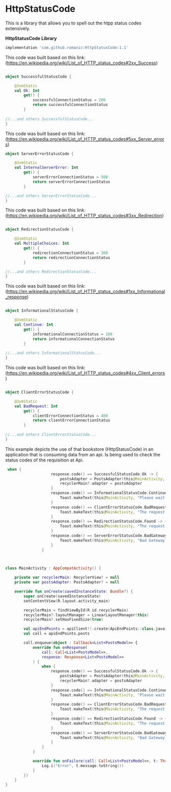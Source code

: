 # HttpStatusCode
This is a library that allows you to spell out the htpp status codes extensively.

**HttpStatusCode Library**

```Groovy
implementation 'com.github.romavic:HttpStatusCode:1.1'
```

This code was built based on this link:(https://en.wikipedia.org/wiki/List_of_HTTP_status_codes#2xx_Success)

```Kotlin

object SuccessfulStatusCode {

    @JvmStatic
    val Ok: Int
        get() {
            successfulConnectionStatus = 200
            return successfulConnectionStatus
        }
        
//...and others SuccessfulStatusCode...
}
```
This code was built based on this link:(https://en.wikipedia.org/wiki/List_of_HTTP_status_codes#5xx_Server_errors)

```Kotlin
object ServerErrorStatusCode {

    @JvmStatic
    val InternalServerError: Int
        get() {
            serverErrorConnectionStatus = 500
            return serverErrorConnectionStatus
        }

//...and others ServerErrorStatusCode...
}
```
This code was built based on this link:(https://en.wikipedia.org/wiki/List_of_HTTP_status_codes#3xx_Redirection)

```Kotlin

object RedirectionStatusCode {

    @JvmStatic
    val MultipleChoices: Int
        get() {
            redirectionConnectionStatus = 300
            return redirectionConnectionStatus
        }

//...and others RedirectionStatusCode...
}
```
This code was built based on this link:(https://en.wikipedia.org/wiki/List_of_HTTP_status_codes#1xx_Informational_response)

```Kotlin

object InformationalStatusCode {

    @JvmStatic
    val Continue: Int
        get() {
            informationalConnectionStatus = 100
            return informationalConnectionStatus
        }
        
//...and others InformationalStatusCode...
}
```
This code was built based on this link:(https://en.wikipedia.org/wiki/List_of_HTTP_status_codes#4xx_Client_errors)

```Kotlin

object ClientErrorStatusCode {

    @JvmStatic
    val BadRequest: Int
        get() {
            clientErrorConnectionStatus = 400
            return clientErrorConnectionStatus
        }
        
//...and others ClientErrorStatusCode...
}
```
This example depicts the use of that bookstore (HttpStatusCode) in an application that is consuming data from an api.
Is being used to check the status codes of the requisition at Api.

```Kotlin
 when {
                    response.code() == SuccessfulStatusCode.Ok -> {
                        postsAdapter = PostsAdapter(this@MainActivity, response.body()!!)
                        recyclerMain?.adapter = postsAdapter
                    }
                    response.code() == InformationalStatusCode.Continue -> {
                        Toast.makeText(this@MainActivity, "Please wait...", Toast.LENGTH_SHORT).show()
                    }
                    response.code() == ClientErrorStatusCode.BadRequest -> {
                        Toast.makeText(this@MainActivity, "The request could not be delivered due to incorrect syntax.", Toast.LENGTH_SHORT).show()
                    }
                    response.code() == RedirectionStatusCode.Found -> {
                        Toast.makeText(this@MainActivity, "The request was found.", Toast.LENGTH_SHORT).show()
                    }
                    response.code() == ServerErrorStatusCode.BadGateway -> {
                        Toast.makeText(this@MainActivity, "Bad Gateway.", Toast.LENGTH_SHORT).show()
                    }
                }
              
```

```Kotlin

class MainActivity : AppCompatActivity() {

    private var recyclerMain: RecyclerView? = null
    private var postsAdapter: PostsAdapter? = null

    override fun onCreate(savedInstanceState: Bundle?) {
        super.onCreate(savedInstanceState)
        setContentView(R.layout.activity_main)

        recyclerMain = findViewById(R.id.recyclerMain)
        recyclerMain?.layoutManager = LinearLayoutManager(this)
        recyclerMain?.setHasFixedSize(true)

        val apiEndPoints = apiClient!!.create(ApiEndPoints::class.java)
        val call = apiEndPoints.posts

        call.enqueue(object : Callback<List<PostsModel>> {
            override fun onResponse(
                call: Call<List<PostsModel>>,
                response: Response<List<PostsModel>>
            ) {
                when {
                    response.code() == SuccessfulStatusCode.Ok -> {
                        postsAdapter = PostsAdapter(this@MainActivity, response.body()!!)
                        recyclerMain?.adapter = postsAdapter
                    }
                    response.code() == InformationalStatusCode.Continue -> {
                        Toast.makeText(this@MainActivity, "Please wait...", Toast.LENGTH_SHORT).show()
                    }
                    response.code() == ClientErrorStatusCode.BadRequest -> {
                        Toast.makeText(this@MainActivity, "The request could not be delivered due to incorrect syntax.", Toast.LENGTH_SHORT).show()
                    }
                    response.code() == RedirectionStatusCode.Found -> {
                        Toast.makeText(this@MainActivity, "The request was found.", Toast.LENGTH_SHORT).show()
                    }
                    response.code() == ServerErrorStatusCode.BadGateway -> {
                        Toast.makeText(this@MainActivity, "Bad Gateway.", Toast.LENGTH_SHORT).show()
                    }
                }
            }

            override fun onFailure(call: Call<List<PostsModel>>, t: Throwable) {
                Log.i("Error", t.message.toString())
            }
        })
    }
}
```
